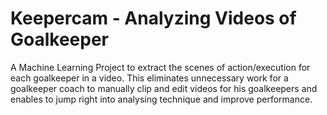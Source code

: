 # Keepercam - Analyzing Videos of Goalkeeper
A Machine Learning Project to extract the scenes of action/execution for each goalkeeper in a video. This eliminates unnecessary work for a goalkeeper coach to manually clip and edit videos for his goalkeepers and enables to jump right into analysing technique and improve performance. 
